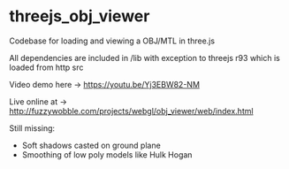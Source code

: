 # threejs_obj_viewer

Codebase for loading and viewing a OBJ/MTL in three.js

All dependencies are included in /lib with exception to threejs r93 which is loaded from http src

Video demo here -> https://youtu.be/Yj3EBW82-NM

Live online at -> http://fuzzywobble.com/projects/webgl/obj_viewer/web/index.html

Still missing: 
- Soft shadows casted on ground plane
- Smoothing of low poly models like Hulk Hogan

